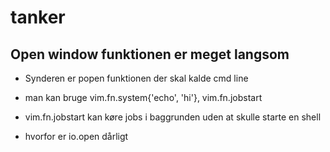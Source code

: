 # tanker

## Open window funktionen er meget langsom

- Synderen er popen funktionen der skal kalde cmd line

- man kan bruge vim.fn.system{'echo', 'hi'}, vim.fn.jobstart

- vim.fn.jobstart kan køre jobs i baggrunden uden at skulle starte en shell

- hvorfor er io.open dårligt
